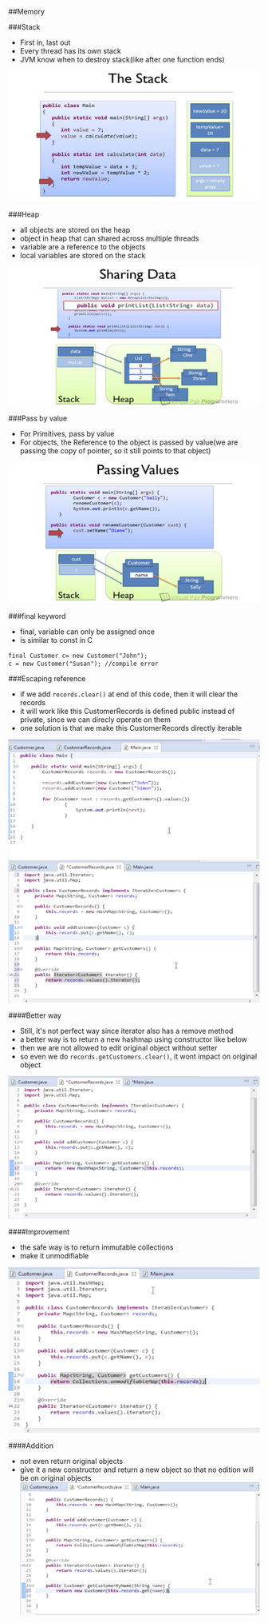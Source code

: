 ##Memory


###Stack
- First in, last out
- Every thread has its own stack
- JVM know when to destroy stack(like after one function ends)

![stack](../image/stack.png)

###Heap
- all objects are stored on the heap
- object in heap that can shared across multiple threads
- variable are a reference to the objects
- local variables are stored on the stack

![stack](../image/heap.png)

###Pass by value
- For Primitives, pass by value
- For objects, the Reference to the object is passed by value(we are passing the copy of pointer, so it still points to that object)

![stack](../image/passByValue.png)

###final keyword
- final, variable can only be assigned once
- is similar to const in C
```
final Customer c= new Customer("John");
c = new Customer("Susan"); //compile error

```

###Escaping reference
- if we add ```records.clear()``` at end of this code, then it will clear the records
- it will work like this CustomerRecords is defined public instead of private, since we can direcly operate on them
- one solution is that we make this CustomerRecords directly iterable

![stack](../image/escapingReference.png)
![stack](../image/escapingReferenceSolution.png)

####Better way
- Still, it's not perfect way since iterator also has a remove method
- a better way is to return a new hashmap using constructor like below
- then we are not allowed to edit original object without setter
- so even we do ```records.getCustomers.clear()```, it wont impact on original object

![stack](../image/escapingReferenceSolution2.png)

####Improvement
- the safe way is to return immutable collections
- make it unmodifiable

![stack](../image/escapingReferenceSolution3.png)

####Addition
- not even return original objects
- give it a new constructor and return a new object so that no edition will be on original objects
![stack](../image/escapingReferenceSolution4.png)
